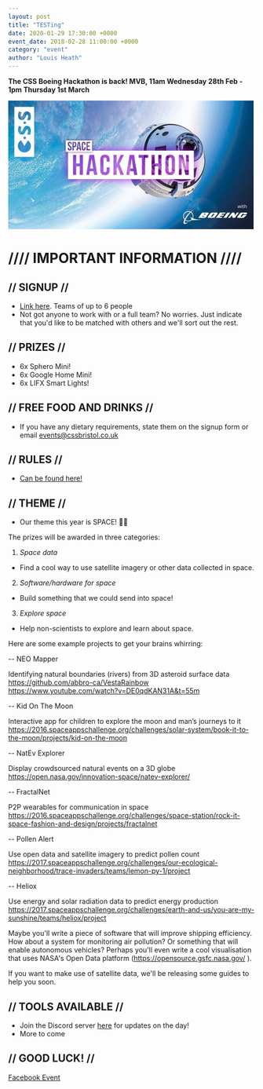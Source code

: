 ```yaml
---
layout: post
title: "TESTing"
date: 2020-01-29 17:30:00 +0000
event_date: 2018-02-28 11:00:00 +0000
category: "event"
author: "Louis Heath"
---
```


**The CSS Boeing Hackathon is back! MVB, 11am Wednesday 28th Feb - 1pm Thursday 1st March**

![](/assets/images/contrib/events/2018-02-28-boeing-hack/cover.jpg)

# //// IMPORTANT INFORMATION ////

## // SIGNUP //

- [Link here](https://goo.gl/forms/PFVMp2J89mdVkdRi1). Teams of up to 6 people
- Not got anyone to work with or a full team? No worries. Just indicate that you'd like to be matched with others and we'll sort out the rest.

## // PRIZES //

- 6x Sphero Mini!
- 6x Google Home Mini!
- 6x LIFX Smart Lights!

## // FREE FOOD AND DRINKS //

- If you have any dietary requirements, state them on the signup form or email events@cssbristol.co.uk

## // RULES //

- [Can be found here!](https://docs.google.com/document/d/1RXPGyz3aqpJKMluvNhWkN_rSwItzHjIUJPS2jEG26y4/edit?usp=sharing)

## // THEME //

- Our theme this year is SPACE! 🌌🚀

The prizes will be awarded in three categories:

1. _Space data_

- Find a cool way to use satellite imagery or other data collected in space.

2. _Software/hardware for space_

- Build something that we could send into space!

3. _Explore space_

- Help non-scientists to explore and learn about space.

Here are some example projects to get your brains whirring:

-- NEO Mapper

Identifying natural boundaries (rivers) from 3D asteroid surface data
https://github.com/abbro-ca/VestaRainbow
https://www.youtube.com/watch?v=DE0qdKAN31A&t=55m

-- Kid On The Moon

Interactive app for children to explore the moon and man’s journeys to it
https://2016.spaceappschallenge.org/challenges/solar-system/book-it-to-the-moon/projects/kid-on-the-moon

-- NatEv Explorer

Display crowdsourced natural events on a 3D globe
https://open.nasa.gov/innovation-space/natev-explorer/

-- FractalNet

P2P wearables for communication in space
https://2016.spaceappschallenge.org/challenges/space-station/rock-it-space-fashion-and-design/projects/fractalnet

-- Pollen Alert

Use open data and satellite imagery to predict pollen count
https://2017.spaceappschallenge.org/challenges/our-ecological-neighborhood/trace-invaders/teams/lemon-py-1/project

-- Heliox

Use energy and solar radiation data to predict energy production
https://2017.spaceappschallenge.org/challenges/earth-and-us/you-are-my-sunshine/teams/heliox/project

Maybe you'll write a piece of software that will improve shipping efficiency. How about a system for monitoring air pollution? Or something that will enable autonomous vehicles? Perhaps you'll even write a cool visualisation that uses NASA's Open Data platform (https://opensource.gsfc.nasa.gov/ ).

If you want to make use of satellite data, we'll be releasing some guides to help you soon.

## // TOOLS AVAILABLE //

- Join the Discord server [here](https://discordapp.com/invite/pt97nDh) for updates on the day!
- More to come

## // GOOD LUCK! //

<a class="btn btn--dark" href="https://www.facebook.com/events/153087555349796/">
    Facebook Event
</a>
